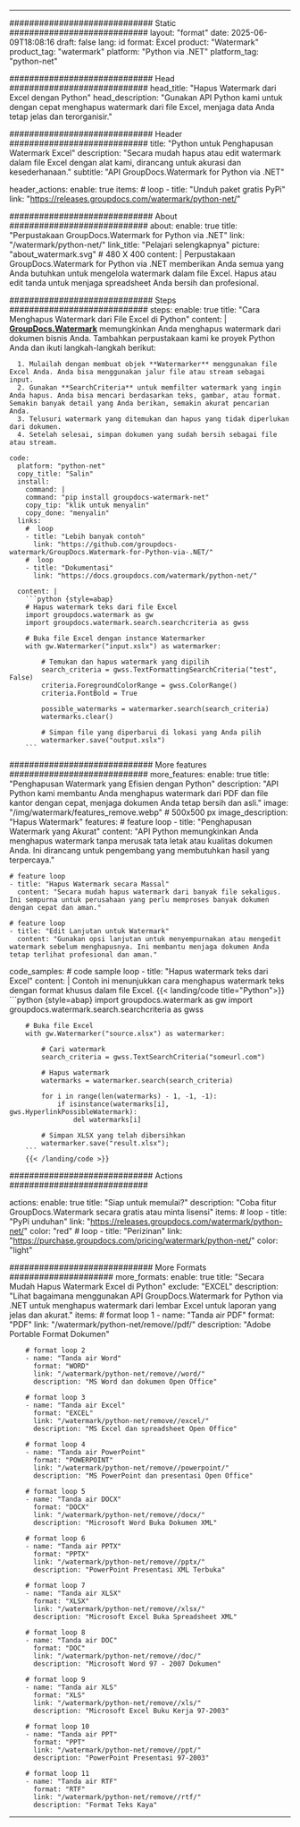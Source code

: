 
---
############################# Static ############################
layout: "format"
date:  2025-06-09T18:08:16
draft: false
lang: id
format: Excel
product: "Watermark"
product_tag: "watermark"
platform: "Python via .NET"
platform_tag: "python-net"

############################# Head ############################
head_title: "Hapus Watermark dari Excel dengan Python"
head_description: "Gunakan API Python kami untuk dengan cepat menghapus watermark dari file Excel, menjaga data Anda tetap jelas dan terorganisir."

############################# Header ############################
title: "Python untuk Penghapusan Watermark Excel" 
description: "Secara mudah hapus atau edit watermark dalam file Excel dengan alat kami, dirancang untuk akurasi dan kesederhanaan."
subtitle: "API GroupDocs.Watermark for Python via .NET" 

header_actions:
  enable: true
  items:
    #  loop
    - title: "Unduh paket gratis PyPi"
      link: "https://releases.groupdocs.com/watermark/python-net/"
      
############################# About ############################
about:
    enable: true
    title: "Perpustakaan GroupDocs.Watermark for Python via .NET"
    link: "/watermark/python-net/"
    link_title: "Pelajari selengkapnya"
    picture: "about_watermark.svg" # 480 X 400
    content: |
       Perpustakaan GroupDocs.Watermark for Python via .NET memberikan Anda semua yang Anda butuhkan untuk mengelola watermark dalam file Excel. Hapus atau edit tanda untuk menjaga spreadsheet Anda bersih dan profesional.

############################# Steps ############################
steps:
    enable: true
    title: "Cara Menghapus Watermark dari File Excel di Python"
    content: |
      **[GroupDocs.Watermark](https://products.groupdocs.com/watermark/python-net/)** memungkinkan Anda menghapus watermark dari dokumen bisnis Anda. Tambahkan perpustakaan kami ke proyek Python Anda dan ikuti langkah-langkah berikut:
      
      1. Mulailah dengan membuat objek **Watermarker** menggunakan file Excel Anda. Anda bisa menggunakan jalur file atau stream sebagai input.
      2. Gunakan **SearchCriteria** untuk memfilter watermark yang ingin Anda hapus. Anda bisa mencari berdasarkan teks, gambar, atau format. Semakin banyak detail yang Anda berikan, semakin akurat pencarian Anda.
      3. Telusuri watermark yang ditemukan dan hapus yang tidak diperlukan dari dokumen.
      4. Setelah selesai, simpan dokumen yang sudah bersih sebagai file atau stream.
   
    code:
      platform: "python-net"
      copy_title: "Salin"
      install:
        command: |
        command: "pip install groupdocs-watermark-net"
        copy_tip: "klik untuk menyalin"
        copy_done: "menyalin"
      links:
        #  loop
        - title: "Lebih banyak contoh"
          link: "https://github.com/groupdocs-watermark/GroupDocs.Watermark-for-Python-via-.NET/"
        #  loop
        - title: "Dokumentasi"
          link: "https://docs.groupdocs.com/watermark/python-net/"
          
      content: |
        ```python {style=abap}
        # Hapus watermark teks dari file Excel
        import groupdocs.watermark as gw
        import groupdocs.watermark.search.searchcriteria as gwss

        # Buka file Excel dengan instance Watermarker
        with gw.Watermarker("input.xslx") as watermarker:

            # Temukan dan hapus watermark yang dipilih
            search_criteria = gwss.TextFormattingSearchCriteria("test", False)
            criteria.ForegroundColorRange = gwss.ColorRange()
            criteria.FontBold = True

            possible_watermarks = watermarker.search(search_criteria)
            watermarks.clear()

            # Simpan file yang diperbarui di lokasi yang Anda pilih
            watermarker.save("output.xslx")
        ```            

############################# More features ############################
more_features:
  enable: true
  title: "Penghapusan Watermark yang Efisien dengan Python"
  description: "API Python kami membantu Anda menghapus watermark dari PDF dan file kantor dengan cepat, menjaga dokumen Anda tetap bersih dan asli."
  image: "/img/watermark/features_remove.webp" # 500x500 px
  image_description: "Hapus Watermark"
  features:
    # feature loop
    - title: "Penghapusan Watermark yang Akurat"
      content: "API Python memungkinkan Anda menghapus watermark tanpa merusak tata letak atau kualitas dokumen Anda. Ini dirancang untuk pengembang yang membutuhkan hasil yang terpercaya."

    # feature loop
    - title: "Hapus Watermark secara Massal"
      content: "Secara mudah hapus watermark dari banyak file sekaligus. Ini sempurna untuk perusahaan yang perlu memproses banyak dokumen dengan cepat dan aman."

    # feature loop
    - title: "Edit Lanjutan untuk Watermark"
      content: "Gunakan opsi lanjutan untuk menyempurnakan atau mengedit watermark sebelum menghapusnya. Ini membantu menjaga dokumen Anda tetap terlihat profesional dan aman."
      
  code_samples:
    # code sample loop
    - title: "Hapus watermark teks dari Excel"
      content: |
        Contoh ini menunjukkan cara menghapus watermark teks dengan format khusus dalam file Excel.
        {{< landing/code title="Python">}}
        ```python {style=abap}
        import groupdocs.watermark as gw
        import groupdocs.watermark.search.searchcriteria as gwss

        # Buka file Excel
        with gw.Watermarker("source.xlsx") as watermarker:

            # Cari watermark
            search_criteria = gwss.TextSearchCriteria("someurl.com")

            # Hapus watermark
            watermarks = watermarker.search(search_criteria)

            for i in range(len(watermarks) - 1, -1, -1):
                if isinstance(watermarks[i], gws.HyperlinkPossibleWatermark):
                    del watermarks[i]

            # Simpan XLSX yang telah dibersihkan
            watermarker.save("result.xlsx");
        ```
        {{< /landing/code >}}


############################# Actions ############################

actions:
  enable: true
  title: "Siap untuk memulai?"
  description: "Coba fitur GroupDocs.Watermark secara gratis atau minta lisensi"
  items:
    #  loop
    - title: "PyPi unduhan"
      link: "https://releases.groupdocs.com/watermark/python-net/"
      color: "red"
        #  loop
    - title: "Perizinan"
      link: "https://purchase.groupdocs.com/pricing/watermark/python-net/"
      color: "light"


############################# More Formats #####################
more_formats:
    enable: true
    title: "Secara Mudah Hapus Watermark Excel di Python"
    exclude: "EXCEL"
    description: "Lihat bagaimana menggunakan API GroupDocs.Watermark for Python via .NET untuk menghapus watermark dari lembar Excel untuk laporan yang jelas dan akurat."
    items: 
        # format loop 1
        - name: "Tanda air PDF"
          format: "PDF"
          link: "/watermark/python-net/remove//pdf/"
          description: "Adobe Portable Format Dokumen"

        # format loop 2
        - name: "Tanda air Word"
          format: "WORD"
          link: "/watermark/python-net/remove//word/"
          description: "MS Word dan dokumen Open Office"
          
        # format loop 3
        - name: "Tanda air Excel"
          format: "EXCEL"
          link: "/watermark/python-net/remove//excel/"
          description: "MS Excel dan spreadsheet Open Office"

        # format loop 4
        - name: "Tanda air PowerPoint"
          format: "POWERPOINT"
          link: "/watermark/python-net/remove//powerpoint/"
          description: "MS PowerPoint dan presentasi Open Office"

        # format loop 5
        - name: "Tanda air DOCX"
          format: "DOCX"
          link: "/watermark/python-net/remove//docx/"
          description: "Microsoft Word Buka Dokumen XML"
          
        # format loop 6
        - name: "Tanda air PPTX"
          format: "PPTX"
          link: "/watermark/python-net/remove//pptx/"
          description: "PowerPoint Presentasi XML Terbuka"
          
        # format loop 7
        - name: "Tanda air XLSX"
          format: "XLSX"
          link: "/watermark/python-net/remove//xlsx/"
          description: "Microsoft Excel Buka Spreadsheet XML"

        # format loop 8
        - name: "Tanda air DOC"
          format: "DOC"
          link: "/watermark/python-net/remove//doc/"
          description: "Microsoft Word 97 - 2007 Dokumen"

        # format loop 9
        - name: "Tanda air XLS"
          format: "XLS"
          link: "/watermark/python-net/remove//xls/"
          description: "Microsoft Excel Buku Kerja 97-2003"

        # format loop 10
        - name: "Tanda air PPT"
          format: "PPT"
          link: "/watermark/python-net/remove//ppt/"
          description: "PowerPoint Presentasi 97-2003"

        # format loop 11
        - name: "Tanda air RTF"
          format: "RTF"
          link: "/watermark/python-net/remove//rtf/"
          description: "Format Teks Kaya"

---